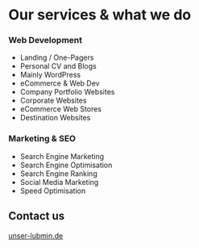 # Our services & what we do

### Web Development
* Landing / One-Pagers
* Personal CV and Blogs
* Mainly WordPress
* eCommerce & Web Dev
* Company Portfolio Websites
* Corporate Websites
* eCommerce Web Stores
* Destination Websites


### Marketing & SEO
* Search Engine Marketing
* Search Engine Optimisation
* Search Engine Ranking
* Social Media Marketing
* Speed Optimisation

## Contact us

 [unser-lubmin.de](https://unser-lubmin.de)
